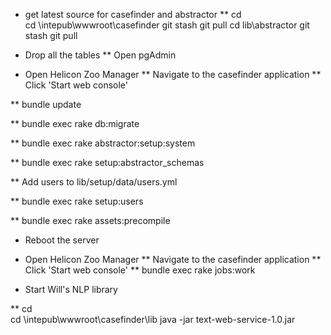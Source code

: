 * get latest source for casefinder and abstractor
**  cd \
    cd \intepub\wwwroot\casefinder
    git stash
    git pull
    cd lib\abstractor
    git stash
    git pull

* Drop all the tables
** Open pgAdmin

* Open Helicon Zoo Manager
** Navigate to the casefinder application
** Click 'Start web console'

** bundle update

** bundle exec rake db:migrate

** bundle exec rake abstractor:setup:system

** bundle exec rake setup:abstractor_schemas

** Add users to lib/setup/data/users.yml

** bundle exec rake setup:users

** bundle exec rake assets:precompile

* Reboot the server

* Open Helicon Zoo Manager
** Navigate to the casefinder application
** Click 'Start web console'
** bundle exec rake jobs:work

* Start Will's NLP library

** cd \
   cd \intepub\wwwroot\casefinder\lib
   java -jar text-web-service-1.0.jar